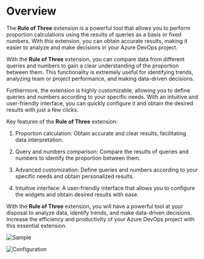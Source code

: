 # Overview

The **Rule of Three** extension is a powerful tool that allows you to perform proportion calculations using the results of queries as a basis or fixed numbers. With this extension, you can obtain accurate results, making it easier to analyze and make decisions in your Azure DevOps project.

With the **Rule of Three** extension, you can compare data from different queries and numbers to gain a clear understanding of the proportion between them. This functionality is extremely useful for identifying trends, analyzing team or project performance, and making data-driven decisions.

Furthermore, the extension is highly customizable, allowing you to define queries and numbers according to your specific needs. With an intuitive and user-friendly interface, you can quickly configure it and obtain the desired results with just a few clicks.

Key features of the **Rule of Three** extension:

1. Proportion calculation: Obtain accurate and clear results, facilitating data interpretation.

2. Query and numbers comparison: Compare the results of queries and numbers to identify the proportion between them.

3. Advanced customization: Define queries and numbers according to your specific needs and obtain personalized results.

4. Intuitive interface: A user-friendly interface that allows you to configure the widgets and obtain desired results with ease.

With the **Rule of Three** extension, you will have a powerful tool at your disposal to analyze data, identify trends, and make data-driven decisions. Increase the efficiency and productivity of your Azure DevOps project with this essential extension.

![Sample](https://github.com/altamir-junior-dias/azure-devops-extension-rule-of-three-histogram/raw/main/images/sample.jpg)

![Configuration](https://github.com/altamir-junior-dias/azure-devops-extension-rule-of-three-histogram/raw/main/images/configuration.jpg)